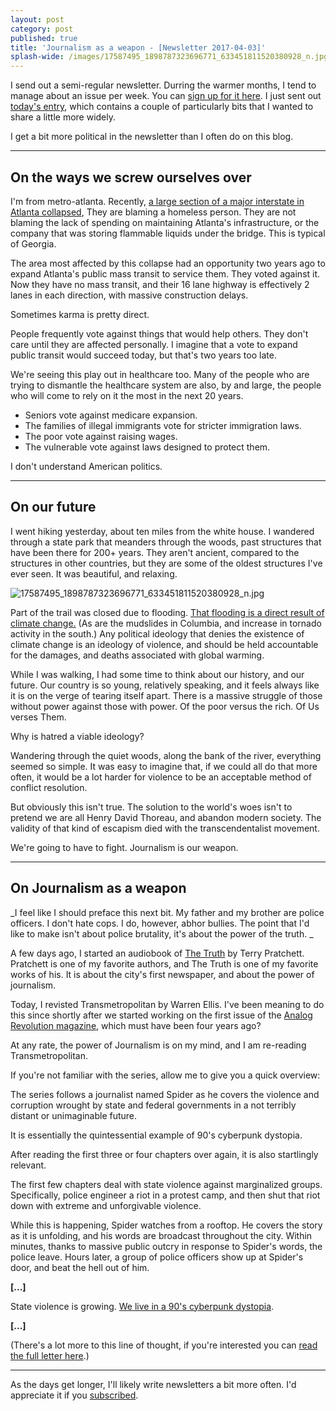 ```yaml
---
layout: post
category: post
published: true
title: 'Journalism as a weapon - [Newsletter 2017-04-03]'
splash-wide: /images/17587495_1898787323696771_633451811520380928_n.jpg
---
```

I send out a semi-regular newsletter. Durring the warmer months, I tend to manage about an issue per week. You can [sign up for it here](http://tinyletter.com/ajroach42). I just sent out [today's entry](http://tinyletter.com/ajroach42/letters/andrew-writing-journalism-is-a-gun-i-wrote-a-bunch-of-stuff), which contains a couple of particularly bits that I wanted to share a little more widely. 

I get a bit more political in the newsletter than I often do on this blog. 


***

## On the ways we screw ourselves over 

I'm from metro-atlanta. Recently, [a large section of a major interstate in Atlanta collapsed][14], They are blaming a homeless person. They are not blaming the lack of spending on maintaining Atlanta's infrastructure, or the company that was storing flammable liquids under the bridge. This is typical of Georgia.   
  
The area most affected by this collapse had an opportunity two years ago to expand Atlanta's public mass transit to service them. They voted against it. Now they have no mass transit, and their 16 lane highway is effectively 2 lanes in each direction, with massive construction delays.   
  
Sometimes karma is pretty direct.   
  
People frequently vote against things that would help others. They don't care until they are affected personally. I imagine that a vote to expand public transit would succeed today, but that's two years too late.   
  
We're seeing this play out in healthcare too. Many of the people who are trying to dismantle the healthcare system are also, by and large, the people who will come to rely on it the most in the next 20 years. 

* Seniors vote against medicare expansion.
* The families of illegal immigrants vote for stricter immigration laws.
* The poor vote against raising wages.
* The vulnerable vote against laws designed to protect them. 
  
I don't understand American politics.   
 
***

## On our future



I went hiking yesterday, about ten miles from the white house. I wandered through a state park that meanders through the woods, past structures that have been there for 200+ years. They aren't ancient, compared to the structures in other countries, but they are some of the oldest structures I've ever seen. It was beautiful, and relaxing.   
  
![17587495_1898787323696771_633451811520380928_n.jpg]({{site.baseurl}}/images/17587495_1898787323696771_633451811520380928_n.jpg)

Part of the trail was closed due to flooding. [That flooding is a direct result of climate change.][18] (As are the mudslides in Columbia, and increase in tornado activity in the south.) Any political ideology that denies the existence of climate change is an ideology of violence, and should be held accountable for the damages, and deaths associated with global warming.   
  
While I was walking, I had some time to think about our history, and our future. Our country is so young, relatively speaking, and it feels always like it is on the verge of tearing itself apart. There is a massive struggle of those without power against those with power. Of the poor versus the rich. Of Us verses Them.   
  
Why is hatred a viable ideology?   
  
Wandering through the quiet woods, along the bank of the river, everything seemed so simple. It was easy to imagine that, if we could all do that more often, it would be a lot harder for violence to be an acceptable method of conflict resolution.   
  
But obviously this isn't true. The solution to the world's woes isn't to pretend we are all Henry David Thoreau, and abandon modern society. The validity of that kind of escapism died with the transcendentalist movement.  
  
We're going to have to fight. Journalism is our weapon.   

***

## On Journalism as a weapon 


_I feel like I should preface this next bit. My father and my brother are police officers. I don't hate cops. I do, however, abhor bullies. The point that I'd like to make isn't about police brutality, it's about the power of the truth. _  
  
A few days ago, I started an audiobook of [The Truth][19] by Terry Pratchett. Pratchett is one of my favorite authors, and The Truth is one of my favorite works of his. It is about the city's first newspaper, and about the power of journalism.  
  
Today, I revisted Transmetropolitan by Warren Ellis. I've been meaning to do this since shortly after we started working on the first issue of the [Analog Revolution magazine][20], which must have been four years ago?   
  
At any rate, the power of Journalism is on my mind, and I am re-reading Transmetropolitan.   

If you're not familiar with the series, allow me to give you a quick overview: 

The series follows a journalist named Spider as he covers the violence and corruption wrought by state and federal governments in a not terribly distant or unimaginable future.   
  
It is essentially the quintessential example of 90's cyberpunk dystopia.   
  
After reading the first three or four chapters over again, it is also startlingly relevant.   
  
The first few chapters deal with state violence against marginalized groups. Specifically, police engineer a riot in a protest camp, and then shut that riot down with extreme and unforgivable violence.  
  
While this is happening, Spider watches from a rooftop. He covers the story as it is unfolding, and his words are broadcast throughout the city. Within minutes, thanks to massive public outcry in response to Spider's words, the police leave. Hours later, a group of police officers show up at Spider's door, and beat the hell out of him.   

**[...]**

State violence is growing. [We live in a 90's cyberpunk dystopia][26].   

**[...]**

(There's a lot more to this line of thought, if you're interested you can [read the full letter here](http://tinyletter.com/ajroach42/letters/andrew-writing-journalism-is-a-gun-i-wrote-a-bunch-of-stuff).) 

***

As the days get longer, I'll likely write newsletters a bit more often. I'd appreciate it if you [subscribed](http://tinyletter.com/ajroach42). 


[14]: http://www.11alive.com/traffic/i-85-collapse/massive-fire-burning-under-i-85-in-atlanta/426986746
[15]: https://twitter.com/mashirafael
[16]: https://gimletmedia.com/episode/92-favor-atender-the-return/
[17]: http://gallery.tinyletterapp.com/23f506f3fe7013cf4a122267a6f7569c271a4aa2/images/a363e0f7-ff94-4861-9e58-79317a4994f9.jpg
[18]: http://www.ucsusa.org/global_warming/science_and_impacts/impacts/heavy-flooding-and-global-warming.html
[19]: https://www.goodreads.com/book/show/34498.The_Truth
[20]: http://analogrevolution.com
[21]: http://www.latimes.com/nation/la-na-standing-rock-journalist-arrest-20170205-story.html
[22]: http://www.talkhouse.com/why-the-systematic-targeting-of-citizen-journalists-by-police-must-stop/
[23]: http://www.mintpressnews.com/rights-group-fear-georgia-terrorism-bill-targets-right-to-protest/226003/
[24]: http://www.cnn.com/2017/01/25/us/nd-protest-driver-bill-trnd/
[25]: https://theintercept.com/2017/01/31/the-fbi-has-quietly-investigated-white-supremacist-infiltration-of-law-enforcement/
[26]: https://thenib.com/cyberpunk-dystopia
[27]: https://www.buzzfeed.com/maryanngeorgantopoulos/president-trump-lie-list?utm_term=.nh1D1XOMV#.ba7GWz5Xp
